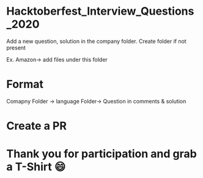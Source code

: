 # Hacktoberfest_Interview_Questions_2020
Add a new question, solution in the company folder. Create folder if not present

Ex. Amazon-> add files under this folder

# Format


Comapny Folder -> language Folder-> Question in comments & solution

# Create a PR
# Thank you for participation and grab a T-Shirt :smile:
